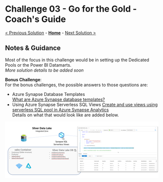 # Challenge 03 - Go for the Gold - Coach's Guide 

[< Previous Solution](./Solution-02.md) - **[Home](./README.md)** - [Next Solution >](./Solution-04.md)

## Notes & Guidance

Most of the focus in this challenge would be in setting up the Dedicated Pools or the Power BI Datamarts.  
*More solution details to be added soon*

__Bonus Challenge__:  
For the bonus challenges, the possible answers to those questions are:
- Azure Synapse Database Templates  
  [What are Azure Synapse database templates?](https://learn.microsoft.com/en-us/azure/synapse-analytics/database-designer/overview-database-templates)
- Using Azure Synapse Serverless SQL Views 
  [Create and use views using serverless SQL pool in Azure Synapse Analytics](https://learn.microsoft.com/en-us/azure/synapse-analytics/sql/create-use-views)  
  Details on what that would look like are added below.
  
![picture alt](./Solutions/Challenge3BC_Example.png)
  